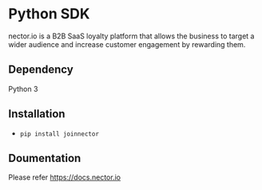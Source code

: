 # Python SDK
nector.io is a B2B SaaS loyalty platform that allows the business to target a wider audience and increase customer engagement by rewarding them.

## Dependency
Python 3

## Installation
- `pip install joinnector` 

## Doumentation
Please refer https://docs.nector.io
